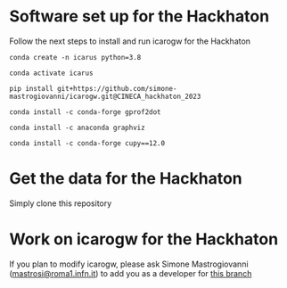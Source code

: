 # Software set up for the Hackhaton

Follow the next steps to install and run icarogw for the Hackhaton

```
conda create -n icarus python=3.8
```

```
conda activate icarus
```

```
pip install git+https://github.com/simone-mastrogiovanni/icarogw.git@CINECA_hackhaton_2023
```

```
conda install -c conda-forge gprof2dot
```

```
conda install -c anaconda graphviz
```

```
conda install -c conda-forge cupy==12.0
```

# Get the data for the Hackhaton

Simply clone this repository

# Work on icarogw for the Hackhaton

If you plan to modify icarogw, please ask Simone Mastrogiovanni (mastrosi@roma1.infn.it) to add you as a developer for [this branch](https://github.com/simone-mastrogiovanni/icarogw/tree/CINECA_hackhaton_2023)





